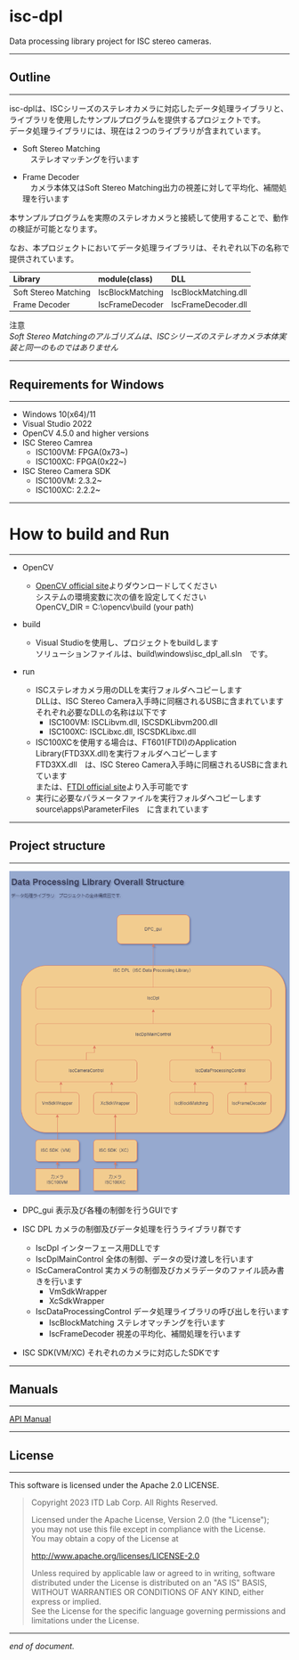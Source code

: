 # isc-dpl
Data processing library project for ISC stereo cameras.

****
## Outline 
****
isc-dplは、ISCシリーズのステレオカメラに対応したデータ処理ライブラリと、ライブラリを使用したサンプルプログラムを提供するプロジェクトです。  
データ処理ライブラリには、現在は２つのライブラリが含まれています。  

 - Soft Stereo Matching  
　ステレオマッチングを行います  

 - Frame Decoder  
　カメラ本体又はSoft Stereo Matching出力の視差に対して平均化、補間処理を行います  

本サンプルプログラムを実際のステレオカメラと接続して使用することで、動作の検証が可能となります。  

なお、本プロジェクトにおいてデータ処理ライブラリは、それぞれ以下の名称で提供されています。

| Library              | module(class)    | DLL                  |  
| :------------------- | :--------------- | :------------------- |  
| Soft Stereo Matching | IscBlockMatching | IscBlockMatching.dll |  
| Frame Decoder	       | IscFrameDecoder  | IscFrameDecoder.dll  |  
    
注意  
*Soft Stereo Matchingのアルゴリズムは、ISCシリーズのステレオカメラ本体実装と同一のものではありません*  

****
## Requirements for Windows  
****
- Windows 10(x64)/11  
- Visual Studio 2022  
- OpenCV 4.5.0 and higher versions  
- ISC Stereo Camrea  
    - ISC100VM: FPGA(0x73~)  
    - ISC100XC: FPGA(0x22~)  
- ISC Stereo Camera SDK
    - ISC100VM: 2.3.2~
    - ISC100XC: 2.2.2~

****
# How to build and Run  
****
- OpenCV  
    - [OpenCV official site](https://opencv.org/releases/)よりダウンロードしてください  
      システムの環境変数に次の値を設定してください  
      OpenCV_DIR = C:\opencv\build (your path)

- build  
    - Visual Studioを使用し、プロジェクトをbuildします  
      ソリューションファイルは、build\windows\isc_dpl_all.sln　です。  

- run  
    - ISCステレオカメラ用のDLLを実行フォルダへコピーします  
      DLLは、ISC Stereo Camera入手時に同梱されるUSBに含まれています  
      それぞれ必要なDLLの名称は以下です
        - ISC100VM: ISCLibvm.dll, ISCSDKLibvm200.dll  
        - ISC100XC: ISCLibxc.dll, ISCSDKLibxc.dll
    - ISC100XCを使用する場合は、FT601(FTDI)のApplication Library(FTD3XX.dll)を実行フォルダへコピーします  
      FTD3XX.dll　は、ISC Stereo Camera入手時に同梱されるUSBに含まれています  
      または、[FTDI official site](https://ftdichip.com/drivers/d3xx-drivers/)より入手可能です  
    - 実行に必要なパラメータファイルを実行フォルダへコピーします  
      source\apps\ParameterFiles　に含まれています

****
## Project structure
****
![Diagram](./res/data_processing_lib-Overall-Structure.drawio.png)
- DPC_gui 表示及び各種の制御を行うGUIです  
    
- ISC DPL カメラの制御及びデータ処理を行うライブラリ群です  
    + IscDpl インターフェース用DLLです  
    + IscDplMainControl 全体の制御、データの受け渡しを行います  
    + IScCameraControl 実カメラの制御及びカメラデータのファイル読み書きを行います  
        + VmSdkWrapper  
        + XcSdkWrapper  
    + IscDataProcessingControl  データ処理ライブラリの呼び出しを行います
        + IscBlockMatching ステレオマッチングを行います  
        + IscFrameDecoder 視差の平均化、補間処理を行います  
    
- ISC SDK(VM/XC) それぞれのカメラに対応したSDKです  

****
## Manuals
****
[API Manual](doc/api-doc/index.html)  

****
## License  
****
This software is licensed under the Apache 2.0 LICENSE.

> Copyright 2023 ITD Lab Corp. All Rights Reserved.  
>    
> Licensed under the Apache License, Version 2.0 (the "License");  
> you may not use this file except in compliance with the License.  
> You may obtain a copy of the License at  
>    
> http://www.apache.org/licenses/LICENSE-2.0  
>    
> Unless required by applicable law or agreed to in writing, software  
> distributed under the License is distributed on an "AS IS" BASIS,  
> WITHOUT WARRANTIES OR CONDITIONS OF ANY KIND, either express or implied.  
> See the License for the specific language governing permissions and  
> limitations under the License.  
    
****  
*end of document.*  
